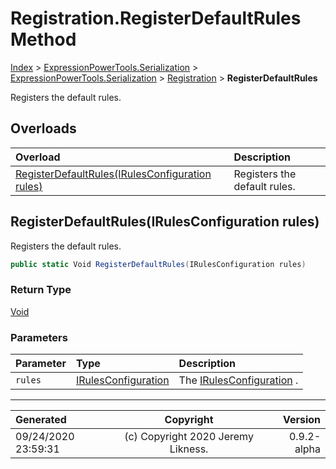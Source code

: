 ﻿# Registration.RegisterDefaultRules Method

[Index](../index.md) > [ExpressionPowerTools.Serialization](ExpressionPowerTools.Serialization.a.md) > [ExpressionPowerTools.Serialization](ExpressionPowerTools.Serialization.n.md) > [Registration](ExpressionPowerTools.Serialization.Registration.cs.md) > **RegisterDefaultRules**

Registers the default rules.

## Overloads

| Overload | Description |
| :-- | :-- |
| [RegisterDefaultRules(IRulesConfiguration rules)](#registerdefaultrulesirulesconfiguration-rules) | Registers the default rules. |
## RegisterDefaultRules(IRulesConfiguration rules)

Registers the default rules.

```csharp
public static Void RegisterDefaultRules(IRulesConfiguration rules)
```

### Return Type

 [Void](https://docs.microsoft.com/dotnet/api/system.void) 

### Parameters

| Parameter | Type | Description |
| :-- | :-- | :-- |
| `rules` | [IRulesConfiguration](ExpressionPowerTools.Serialization.Signatures.IRulesConfiguration.i.md) | The [IRulesConfiguration](ExpressionPowerTools.Serialization.Signatures.IRulesConfiguration.i.md) . |



---

| Generated | Copyright | Version |
| :-- | :-: | --: |
| 09/24/2020 23:59:31 | (c) Copyright 2020 Jeremy Likness. | 0.9.2-alpha |
